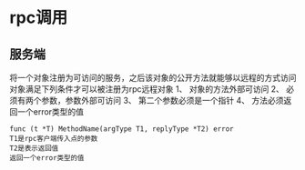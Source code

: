 # rpc调用

## 服务端
将一个对象注册为可访问的服务，之后该对象的公开方法就能够以远程的方式访问
对象满足下列条件才可以被注册为rpc远程对象
1、 对象的方法外部可访问
2、 必须有两个参数，参数外部可访问
3、 第二个参数必须是一个指针
4、  方法必须返回一个error类型的值
```
func (t *T) MethodName(argType T1, replyType *T2) error
T1是rpc客户端传入点的参数
T2是表示返回值
返回一个error类型的值
```

